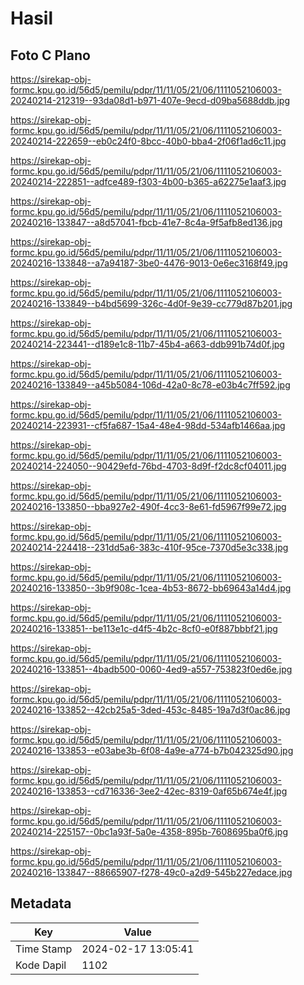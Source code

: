# Hasil

## Foto C Plano

https://sirekap-obj-formc.kpu.go.id/56d5/pemilu/pdpr/11/11/05/21/06/1111052106003-20240214-212319--93da08d1-b971-407e-9ecd-d09ba5688ddb.jpg

https://sirekap-obj-formc.kpu.go.id/56d5/pemilu/pdpr/11/11/05/21/06/1111052106003-20240214-222659--eb0c24f0-8bcc-40b0-bba4-2f06f1ad6c11.jpg

https://sirekap-obj-formc.kpu.go.id/56d5/pemilu/pdpr/11/11/05/21/06/1111052106003-20240214-222851--adfce489-f303-4b00-b365-a62275e1aaf3.jpg

https://sirekap-obj-formc.kpu.go.id/56d5/pemilu/pdpr/11/11/05/21/06/1111052106003-20240216-133847--a8d57041-fbcb-41e7-8c4a-9f5afb8ed136.jpg

https://sirekap-obj-formc.kpu.go.id/56d5/pemilu/pdpr/11/11/05/21/06/1111052106003-20240216-133848--a7a94187-3be0-4476-9013-0e6ec3168f49.jpg

https://sirekap-obj-formc.kpu.go.id/56d5/pemilu/pdpr/11/11/05/21/06/1111052106003-20240216-133849--b4bd5699-326c-4d0f-9e39-cc779d87b201.jpg

https://sirekap-obj-formc.kpu.go.id/56d5/pemilu/pdpr/11/11/05/21/06/1111052106003-20240214-223441--d189e1c8-11b7-45b4-a663-ddb991b74d0f.jpg

https://sirekap-obj-formc.kpu.go.id/56d5/pemilu/pdpr/11/11/05/21/06/1111052106003-20240216-133849--a45b5084-106d-42a0-8c78-e03b4c7ff592.jpg

https://sirekap-obj-formc.kpu.go.id/56d5/pemilu/pdpr/11/11/05/21/06/1111052106003-20240214-223931--cf5fa687-15a4-48e4-98dd-534afb1466aa.jpg

https://sirekap-obj-formc.kpu.go.id/56d5/pemilu/pdpr/11/11/05/21/06/1111052106003-20240214-224050--90429efd-76bd-4703-8d9f-f2dc8cf04011.jpg

https://sirekap-obj-formc.kpu.go.id/56d5/pemilu/pdpr/11/11/05/21/06/1111052106003-20240216-133850--bba927e2-490f-4cc3-8e61-fd5967f99e72.jpg

https://sirekap-obj-formc.kpu.go.id/56d5/pemilu/pdpr/11/11/05/21/06/1111052106003-20240214-224418--231dd5a6-383c-410f-95ce-7370d5e3c338.jpg

https://sirekap-obj-formc.kpu.go.id/56d5/pemilu/pdpr/11/11/05/21/06/1111052106003-20240216-133850--3b9f908c-1cea-4b53-8672-bb69643a14d4.jpg

https://sirekap-obj-formc.kpu.go.id/56d5/pemilu/pdpr/11/11/05/21/06/1111052106003-20240216-133851--be113e1c-d4f5-4b2c-8cf0-e0f887bbbf21.jpg

https://sirekap-obj-formc.kpu.go.id/56d5/pemilu/pdpr/11/11/05/21/06/1111052106003-20240216-133851--4badb500-0060-4ed9-a557-753823f0ed6e.jpg

https://sirekap-obj-formc.kpu.go.id/56d5/pemilu/pdpr/11/11/05/21/06/1111052106003-20240216-133852--42cb25a5-3ded-453c-8485-19a7d3f0ac86.jpg

https://sirekap-obj-formc.kpu.go.id/56d5/pemilu/pdpr/11/11/05/21/06/1111052106003-20240216-133853--e03abe3b-6f08-4a9e-a774-b7b042325d90.jpg

https://sirekap-obj-formc.kpu.go.id/56d5/pemilu/pdpr/11/11/05/21/06/1111052106003-20240216-133853--cd716336-3ee2-42ec-8319-0af65b674e4f.jpg

https://sirekap-obj-formc.kpu.go.id/56d5/pemilu/pdpr/11/11/05/21/06/1111052106003-20240214-225157--0bc1a93f-5a0e-4358-895b-7608695ba0f6.jpg

https://sirekap-obj-formc.kpu.go.id/56d5/pemilu/pdpr/11/11/05/21/06/1111052106003-20240216-133847--88665907-f278-49c0-a2d9-545b227edace.jpg


## Metadata

| Key        | Value               |
| ---------- | ------------------- |
| Time Stamp | 2024-02-17 13:05:41 |
| Kode Dapil | 1102                |



